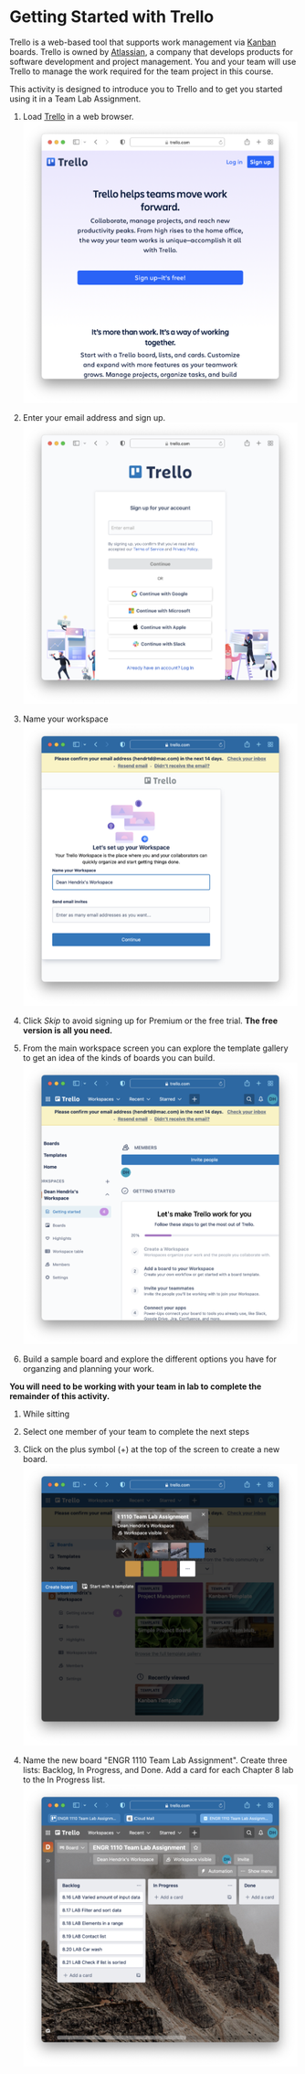 # Getting Started with Trello

Trello is a web-based tool that supports work management via
[Kanban](https://en.wikipedia.org/wiki/Kanban_board) boards. Trello is owned by
[Atlassian](https://www.atlassian.com/), a company that develops products for
software development and project management. You and your team will use Trello
to manage the work required for the team project in this course.

This activity is designed to introduce you to Trello and to get you started
using it in a Team Lab Assignment.

1. Load [Trello](http://trello.com) in a web browser. ![](img/trello.png)

1. Enter your email address and sign up. ![](img/sign-up.png) 

1. Name your workspace ![workspace](img/workspace.png)

1. Click *Skip* to avoid signing up for Premium or the free trial. **The free
   version is all you need.**

1. From the main workspace screen you can explore the template gallery to get an
   idea of the kinds of boards you can build. ![](img/home.png)

1. Build a sample board and explore the different options you have for organzing
   and planning your work.


**You will need to be working with your team in lab to complete the remainder of
this activity.**

1. While sitting 

1. Select one member of your team to complete the next steps

1. Click on the plus symbol (+) at the top of the screen to create a new board.
   ![](img/create-board.png)

1. Name the new board "ENGR 1110 Team Lab Assignment". Create three lists:
   Backlog, In Progress, and Done. Add a card for each Chapter 8 lab to the In
   Progress list. ![assignment-board](img/assignment-board.png)

 

